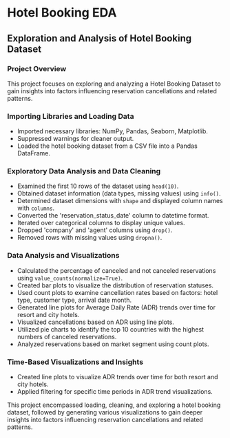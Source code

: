 # Hotel Booking EDA

## Exploration and Analysis of Hotel Booking Dataset

### Project Overview

This project focuses on exploring and analyzing a Hotel Booking Dataset to gain insights into factors influencing reservation cancellations and related patterns.

### Importing Libraries and Loading Data

- Imported necessary libraries: NumPy, Pandas, Seaborn, Matplotlib.
- Suppressed warnings for cleaner output.
- Loaded the hotel booking dataset from a CSV file into a Pandas DataFrame.

### Exploratory Data Analysis and Data Cleaning

- Examined the first 10 rows of the dataset using `head(10)`.
- Obtained dataset information (data types, missing values) using `info()`.
- Determined dataset dimensions with `shape` and displayed column names with `columns`.
- Converted the 'reservation_status_date' column to datetime format.
- Iterated over categorical columns to display unique values.
- Dropped 'company' and 'agent' columns using `drop()`.
- Removed rows with missing values using `dropna()`.

### Data Analysis and Visualizations

- Calculated the percentage of canceled and not canceled reservations using `value_counts(normalize=True)`.
- Created bar plots to visualize the distribution of reservation statuses.
- Used count plots to examine cancellation rates based on factors: hotel type, customer type, arrival date month.
- Generated line plots for Average Daily Rate (ADR) trends over time for resort and city hotels.
- Visualized cancellations based on ADR using line plots.
- Utilized pie charts to identify the top 10 countries with the highest numbers of canceled reservations.
- Analyzed reservations based on market segment using count plots.

### Time-Based Visualizations and Insights

- Created line plots to visualize ADR trends over time for both resort and city hotels.
- Applied filtering for specific time periods in ADR trend visualizations.

This project encompassed loading, cleaning, and exploring a hotel booking dataset, followed by generating various visualizations to gain deeper insights into factors influencing reservation cancellations and related patterns.

